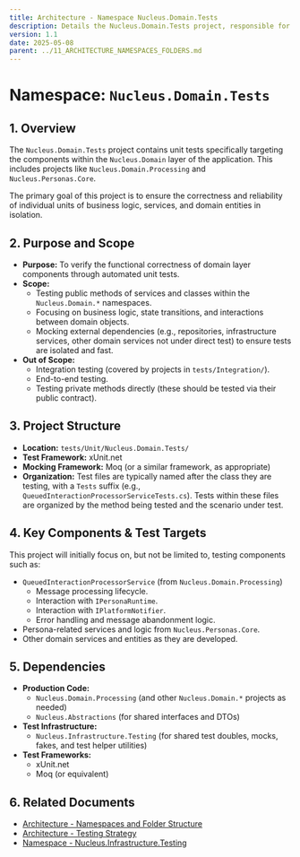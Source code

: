 ```yaml
---
title: Architecture - Namespace Nucleus.Domain.Tests
description: Details the Nucleus.Domain.Tests project, responsible for unit testing the domain layer components.
version: 1.1
date: 2025-05-08
parent: ../11_ARCHITECTURE_NAMESPACES_FOLDERS.md
---
```


# Namespace: `Nucleus.Domain.Tests`

## 1. Overview

The `Nucleus.Domain.Tests` project contains unit tests specifically targeting the components within the `Nucleus.Domain` layer of the application. This includes projects like `Nucleus.Domain.Processing` and `Nucleus.Personas.Core`.

The primary goal of this project is to ensure the correctness and reliability of individual units of business logic, services, and domain entities in isolation.

## 2. Purpose and Scope

*   **Purpose:** To verify the functional correctness of domain layer components through automated unit tests.
*   **Scope:**
    *   Testing public methods of services and classes within the `Nucleus.Domain.*` namespaces.
    *   Focusing on business logic, state transitions, and interactions between domain objects.
    *   Mocking external dependencies (e.g., repositories, infrastructure services, other domain services not under direct test) to ensure tests are isolated and fast.
*   **Out of Scope:**
    *   Integration testing (covered by projects in `tests/Integration/`).
    *   End-to-end testing.
    *   Testing private methods directly (these should be tested via their public contract).

## 3. Project Structure

*   **Location:** `tests/Unit/Nucleus.Domain.Tests/`
*   **Test Framework:** xUnit.net
*   **Mocking Framework:** Moq (or a similar framework, as appropriate)
*   **Organization:** Test files are typically named after the class they are testing, with a `Tests` suffix (e.g., `QueuedInteractionProcessorServiceTests.cs`). Tests within these files are organized by the method being tested and the scenario under test.

## 4. Key Components & Test Targets

This project will initially focus on, but not be limited to, testing components such as:

*   `QueuedInteractionProcessorService` (from `Nucleus.Domain.Processing`)
    *   Message processing lifecycle.
    *   Interaction with `IPersonaRuntime`.
    *   Interaction with `IPlatformNotifier`.
    *   Error handling and message abandonment logic.
*   Persona-related services and logic from `Nucleus.Personas.Core`.
*   Other domain services and entities as they are developed.

## 5. Dependencies

*   **Production Code:**
    *   `Nucleus.Domain.Processing` (and other `Nucleus.Domain.*` projects as needed)
    *   `Nucleus.Abstractions` (for shared interfaces and DTOs)
*   **Test Infrastructure:**
    *   `Nucleus.Infrastructure.Testing` (for shared test doubles, mocks, fakes, and test helper utilities)
*   **Test Frameworks:**
    *   xUnit.net
    *   Moq (or equivalent)

## 6. Related Documents

*   [Architecture - Namespaces and Folder Structure](../11_ARCHITECTURE_NAMESPACES_FOLDERS.md)
*   [Architecture - Testing Strategy](../09_ARCHITECTURE_TESTING.md)
*   [Namespace - Nucleus.Infrastructure.Testing](./NAMESPACE_INFRASTRUCTURE_TESTING.md)
